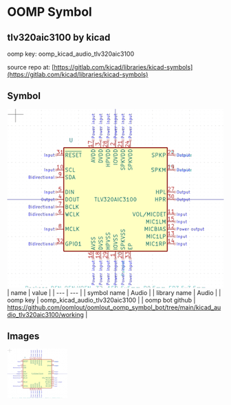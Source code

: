 # OOMP Symbol  
## tlv320aic3100  by kicad  
  
oomp key: oomp_kicad_audio_tlv320aic3100  
  
source repo at: [https://gitlab.com/kicad/libraries/kicad-symbols](https://gitlab.com/kicad/libraries/kicad-symbols)  
## Symbol  
  
[![working.png](working_600.png)](working.png)  
| name | value | 
| --- | --- | 
| symbol name | Audio | 
| library name | Audio | 
| oomp key | oomp_kicad_audio_tlv320aic3100 | 
| oomp bot github | https://github.com/oomlout/oomlout_oomp_symbol_bot/tree/main/kicad_audio_tlv320aic3100/working | 
## Images  
  
[![working.png](working_140.png)](working.png)  
